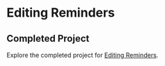 # Editing Reminders

## Completed Project

Explore the completed project for [Editing Reminders](https://developer.apple.com/tutorials/app-dev-training/editing-reminders).